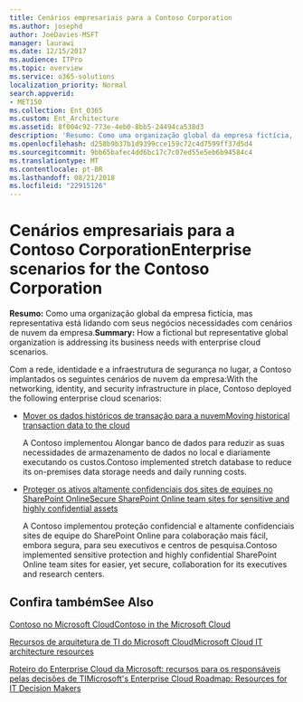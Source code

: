 ```yaml
---
title: Cenários empresariais para a Contoso Corporation
ms.author: josephd
author: JoeDavies-MSFT
manager: laurawi
ms.date: 12/15/2017
ms.audience: ITPro
ms.topic: overview
ms.service: o365-solutions
localization_priority: Normal
search.appverid:
- MET150
ms.collection: Ent_O365
ms.custom: Ent_Architecture
ms.assetid: 8f004c92-773e-4eb0-8bb5-24494ca538d3
description: 'Resumo: Como uma organização global da empresa fictícia, mas representativa está lidando com seus negócios necessidades com cenários de nuvem da empresa.'
ms.openlocfilehash: d258b9b37b1d9399cce159c72c4d7599ff37d5d4
ms.sourcegitcommit: 9bb65bafec4dd6bc17c7c07ed55e5eb6b94584c4
ms.translationtype: MT
ms.contentlocale: pt-BR
ms.lasthandoff: 08/21/2018
ms.locfileid: "22915126"
---
```

# <a name="enterprise-scenarios-for-the-contoso-corporation"></a><span data-ttu-id="d0d3c-103">Cenários empresariais para a Contoso Corporation</span><span class="sxs-lookup"><span data-stu-id="d0d3c-103">Enterprise scenarios for the Contoso Corporation</span></span>

 <span data-ttu-id="d0d3c-104">**Resumo:** Como uma organização global da empresa fictícia, mas representativa está lidando com seus negócios necessidades com cenários de nuvem da empresa.</span><span class="sxs-lookup"><span data-stu-id="d0d3c-104">**Summary:** How a fictional but representative global organization is addressing its business needs with enterprise cloud scenarios.</span></span>
  
<span data-ttu-id="d0d3c-105">Com a rede, identidade e a infraestrutura de segurança no lugar, a Contoso implantados os seguintes cenários de nuvem da empresa:</span><span class="sxs-lookup"><span data-stu-id="d0d3c-105">With the networking, identity, and security infrastructure in place, Contoso deployed the following enterprise cloud scenarios:</span></span>
  
- [<span data-ttu-id="d0d3c-106">Mover os dados históricos de transação para a nuvem</span><span class="sxs-lookup"><span data-stu-id="d0d3c-106">Moving historical transaction data to the cloud</span></span>](moving-historical-transaction-data-to-the-cloud.md)
    
    <span data-ttu-id="d0d3c-107">A Contoso implementou Alongar banco de dados para reduzir as suas necessidades de armazenamento de dados no local e diariamente executando os custos.</span><span class="sxs-lookup"><span data-stu-id="d0d3c-107">Contoso implemented stretch database to reduce its on-premises data storage needs and daily running costs.</span></span>
    
- [<span data-ttu-id="d0d3c-108">Proteger os ativos altamente confidenciais dos sites de equipes no SharePoint Online</span><span class="sxs-lookup"><span data-stu-id="d0d3c-108">Secure SharePoint Online team sites for sensitive and highly confidential assets</span></span>](secure-sharepoint-online-team-sites-for-sensitive-and-highly-confidential-assets.md)
    
    <span data-ttu-id="d0d3c-109">A Contoso implementou proteção confidencial e altamente confidenciais sites de equipe do SharePoint Online para colaboração mais fácil, embora segura, para seu executivos e centros de pesquisa.</span><span class="sxs-lookup"><span data-stu-id="d0d3c-109">Contoso implemented sensitive protection and highly confidential SharePoint Online team sites for easier, yet secure, collaboration for its executives and research centers.</span></span>
    
## <a name="see-also"></a><span data-ttu-id="d0d3c-110">Confira também</span><span class="sxs-lookup"><span data-stu-id="d0d3c-110">See Also</span></span>

[<span data-ttu-id="d0d3c-111">Contoso no Microsoft Cloud</span><span class="sxs-lookup"><span data-stu-id="d0d3c-111">Contoso in the Microsoft Cloud</span></span>](contoso-in-the-microsoft-cloud.md)
  
[<span data-ttu-id="d0d3c-112">Recursos de arquitetura de TI do Microsoft Cloud</span><span class="sxs-lookup"><span data-stu-id="d0d3c-112">Microsoft Cloud IT architecture resources</span></span>](microsoft-cloud-it-architecture-resources.md)

[<span data-ttu-id="d0d3c-113">Roteiro do Enterprise Cloud da Microsoft: recursos para os responsáveis pelas decisões de TI</span><span class="sxs-lookup"><span data-stu-id="d0d3c-113">Microsoft's Enterprise Cloud Roadmap: Resources for IT Decision Makers</span></span>](https://sway.com/FJ2xsyWtkJc2taRD)



